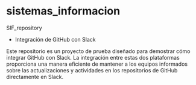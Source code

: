 # sistemas_informacion
SIF_repository

- Integración de GitHub con Slack 

Este repositorio es un proyecto de prueba diseñado para demostrar cómo integrar GitHub con Slack.
La integración entre estas dos plataformas proporciona una manera eficiente de mantener a los equipos informados
sobre las actualizaciones y actividades en los repositorios de GitHub directamente en Slack.
